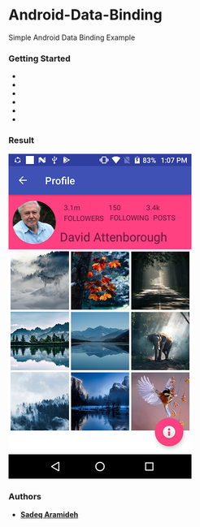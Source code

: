 # Android-Data-Binding
Simple Android Data Binding Example

### Getting Started
*
* 
* 
* 
* 
* 

### Result

![](https://github.com/anjandebnath/DataBinding/blob/master/output.png)

### Authors

* [**Sadeq Aramideh**](https://github.com/Aramideh)


